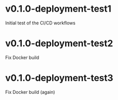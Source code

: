 # v0.1.0-deployment-test1
Initial test of the CI/CD workflows

# v0.1.0-deployment-test2
Fix Docker build

# v0.1.0-deployment-test3
Fix Docker build (again)
